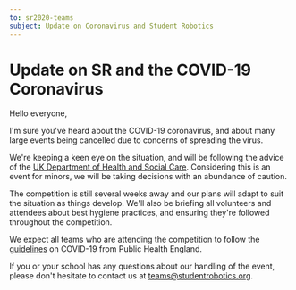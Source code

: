 ```yaml
---
to: sr2020-teams
subject: Update on Coronavirus and Student Robotics
---
```


# Update on SR and the COVID-19 Coronavirus

Hello everyone, 

I'm sure you've heard about the COVID-19 coronavirus, and about many large events being cancelled due to concerns of spreading the virus.

We're keeping a keen eye on the situation, and will be following the advice of the [UK Department of Health and Social Care][uk-coronavirus-page]. Considering this is an event for minors, we will be taking decisions with an abundance of caution.

The competition is still several weeks away and our plans will adapt to suit the situation as things develop. We'll also be briefing all volunteers and attendees about best hygiene practices, and ensuring they're followed throughout the competition.

We expect all teams who are attending the competition to follow the [guidelines][phe-guidelines] on COVID-19 from Public Health England.

If you or your school has any questions about our handling of the event, please don't hesitate to contact us at teams@studentrobotics.org.

[uk-coronavirus-page]: https://www.gov.uk/guidance/coronavirus-covid-19-information-for-the-public
[phe-guidelines]: https://www.gov.uk/government/publications/guidance-to-educational-settings-about-covid-19/guidance-to-educational-settings-about-covid-19
